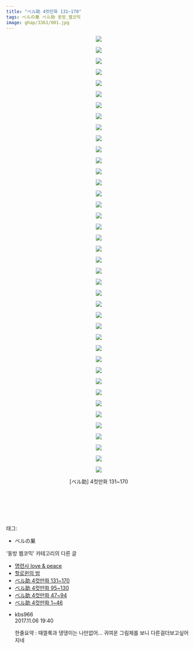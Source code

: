```yaml
---
title: "ベル助 4컷만화 131~170"
tags: ベルの巣 ベル助 동방_웹코믹
image: ghap/3361/001.jpg
---
```

<div class="article">
<p style="text-align: center; clear: none; float: none;"><img src="{{ site.nasurl }}/ghap/3361/001.jpg"/></p>
<p style="text-align: center; clear: none; float: none;"><img src="{{ site.nasurl }}/ghap/3361/002.jpg"/></p>
<p style="text-align: center; clear: none; float: none;"><img src="{{ site.nasurl }}/ghap/3361/003.jpg"/></p>
<p style="text-align: center; clear: none; float: none;"><img src="{{ site.nasurl }}/ghap/3361/004.jpg"/></p>
<p style="text-align: center; clear: none; float: none;"><img src="{{ site.nasurl }}/ghap/3361/005.jpg"/></p>
<p style="text-align: center; clear: none; float: none;"><img src="{{ site.nasurl }}/ghap/3361/006.jpg"/></p>
<p style="text-align: center; clear: none; float: none;"><img src="{{ site.nasurl }}/ghap/3361/007.jpg"/></p>
<p style="text-align: center; clear: none; float: none;"><img src="{{ site.nasurl }}/ghap/3361/008.jpg"/></p>
<p style="text-align: center; clear: none; float: none;"><img src="{{ site.nasurl }}/ghap/3361/009.jpg"/></p>
<p style="text-align: center; clear: none; float: none;"><img src="{{ site.nasurl }}/ghap/3361/010.jpg"/></p>
<p style="text-align: center; clear: none; float: none;"><img src="{{ site.nasurl }}/ghap/3361/011.jpg"/></p>
<p style="text-align: center; clear: none; float: none;"><img src="{{ site.nasurl }}/ghap/3361/012.jpg"/></p>
<p style="text-align: center; clear: none; float: none;"><img src="{{ site.nasurl }}/ghap/3361/013.jpg"/></p>
<p style="text-align: center; clear: none; float: none;"><img src="{{ site.nasurl }}/ghap/3361/014.jpg"/></p>
<p style="text-align: center; clear: none; float: none;"><img src="{{ site.nasurl }}/ghap/3361/015.jpg"/></p>
<p style="text-align: center; clear: none; float: none;"><img src="{{ site.nasurl }}/ghap/3361/016.jpg"/></p>
<p style="text-align: center; clear: none; float: none;"><img src="{{ site.nasurl }}/ghap/3361/017.jpg"/></p>
<p style="text-align: center; clear: none; float: none;"><img src="{{ site.nasurl }}/ghap/3361/018.jpg"/></p>
<p style="text-align: center; clear: none; float: none;"><img src="{{ site.nasurl }}/ghap/3361/019.jpg"/></p>
<p style="text-align: center; clear: none; float: none;"><img src="{{ site.nasurl }}/ghap/3361/020.jpg"/></p>
<p style="text-align: center; clear: none; float: none;"><img src="{{ site.nasurl }}/ghap/3361/021.jpg"/></p>
<p style="text-align: center; clear: none; float: none;"><img src="{{ site.nasurl }}/ghap/3361/022.jpg"/></p>
<p style="text-align: center; clear: none; float: none;"><img src="{{ site.nasurl }}/ghap/3361/023.jpg"/></p>
<p style="text-align: center; clear: none; float: none;"><img src="{{ site.nasurl }}/ghap/3361/024.jpg"/></p>
<p style="text-align: center; clear: none; float: none;"><img src="{{ site.nasurl }}/ghap/3361/025.jpg"/></p>
<p style="text-align: center; clear: none; float: none;"><img src="{{ site.nasurl }}/ghap/3361/026.jpg"/></p>
<p style="text-align: center; clear: none; float: none;"><img src="{{ site.nasurl }}/ghap/3361/027.jpg"/></p>
<p style="text-align: center; clear: none; float: none;"><img src="{{ site.nasurl }}/ghap/3361/028.jpg"/></p>
<p style="text-align: center; clear: none; float: none;"><img src="{{ site.nasurl }}/ghap/3361/029.jpg"/></p>
<p style="text-align: center; clear: none; float: none;"><img src="{{ site.nasurl }}/ghap/3361/030.jpg"/></p>
<p style="text-align: center; clear: none; float: none;"><img src="{{ site.nasurl }}/ghap/3361/031.jpg"/></p>
<p style="text-align: center; clear: none; float: none;"><img src="{{ site.nasurl }}/ghap/3361/032.jpg"/></p>
<p style="text-align: center; clear: none; float: none;"><img src="{{ site.nasurl }}/ghap/3361/033.jpg"/></p>
<p style="text-align: center; clear: none; float: none;"><img src="{{ site.nasurl }}/ghap/3361/034.jpg"/></p>
<p style="text-align: center; clear: none; float: none;"><img src="{{ site.nasurl }}/ghap/3361/035.jpg"/></p>
<p style="text-align: center; clear: none; float: none;"><img src="{{ site.nasurl }}/ghap/3361/036.jpg"/></p>
<p style="text-align: center; clear: none; float: none;"><img src="{{ site.nasurl }}/ghap/3361/037.jpg"/></p>
<p style="text-align: center; clear: none; float: none;"><img src="{{ site.nasurl }}/ghap/3361/038.jpg"/></p>
<p style="text-align: center; clear: none; float: none;"><img src="{{ site.nasurl }}/ghap/3361/039.jpg"/></p>
<p style="text-align: center; clear: none; float: none;"><img src="{{ site.nasurl }}/ghap/3361/040.jpg"/></p>
<p style="text-align: center; clear: none; float: none;">[ベル助] 4컷만화 131~170</p>
<p style="text-align: center; clear: none; float: none;"><br/></p>
<p style="text-align: center; clear: none; float: none;"><br/></p>
<p><br/></p>
</div><div class="tagTrail">
<p>태그: </p>
<ul>
<li>ベルの巣</li>
</ul>
</div><div class="another">
<p>'동방 웹코믹' 카테고리의 다른 글</p>
<ul>
<li><a href="/2017-06-11-ghap_3365">명련사 love &amp; peace</a></li>
<li><a href="/2017-06-09-ghap_3362">할로윈의 밤</a></li>
<li><a href="/2017-06-09-ghap_3361">ベル助 4컷만화 131~170</a></li>
<li><a href="/2017-06-09-ghap_3360">ベル助 4컷만화 95~130</a></li>
<li><a href="/2017-06-09-ghap_3359">ベル助 4컷만화 47~94</a></li>
<li><a href="/2017-06-09-ghap_3358">ベル助 4컷만화 1~46</a></li>
</ul>
</div><div class="cb_module cb_fluid">
<div class="cb_wrt cb_profile">
<div class="comment">
<ul>
<li class="cb_thumb_off" id="comment15124083">
<div class="cb_comment_area">
<div class="cb_info_area">
<div class="cb_section">
<span class="cb_nick_name">kbs966</span>
</div>
<div class="cb_section">
<span class="cb_date">2017.11.06 19:40 </span>
</div>
</div>
<div class="cb_dsc_comment">
<p class="cb_dsc">
											한줄요약 : 때껄룩과 댕댕이는 나만없어... 귀여운 그림체를 보니 다른걸더보고싶어지네
										</p>
</div>
</div></li>
</ul>
</div>
</div><!-- commentList close -->
</div>